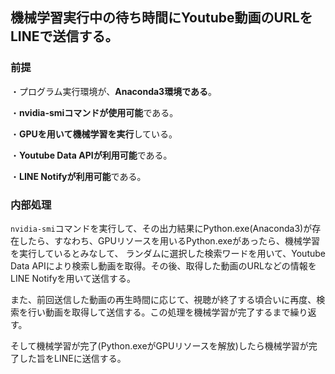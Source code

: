 ## 機械学習実行中の待ち時間にYoutube動画のURLをLINEで送信する。

### 前提
・プログラム実行環境が、**Anaconda3環境である**。

・**nvidia-smiコマンドが使用可能**である。

・**GPUを用いて機械学習を実行**している。

・**Youtube Data APIが利用可能**である。

・**LINE Notifyが利用可能**である。

### 内部処理

`nvidia-smi`コマンドを実行して、その出力結果にPython.exe(Anaconda3)が存在したら、すなわち、GPUリソースを用いるPython.exeがあったら、機械学習を実行しているとみなして、
ランダムに選択した検索ワードを用いて、Youtube Data APIにより検索し動画を取得。その後、取得した動画のURLなどの情報をLINE Notifyを用いて送信する。

また、前回送信した動画の再生時間に応じて、視聴が終了する頃合いに再度、検索を行い動画を取得して送信する。この処理を機械学習が完了するまで繰り返す。

そして機械学習が完了(Python.exeがGPUリソースを解放)したら機械学習が完了した旨をLINEに送信する。

